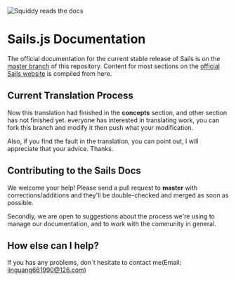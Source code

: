 ![Squiddy reads the docs](http://sailsjs.org/images/squidford_swimming.png)

# Sails.js Documentation

The official documentation for the current stable release of Sails is on the [master branch](github.com/balderdashy/sails-docs) of this repository.  Content for most sections on the [official Sails website](http://sailsjs.org) is compiled from here.


## Current Translation Process
Now this translation had finished in the **concepts** section, and other section has not finished yet. everyone has interested in translating work, you can fork this branch and modify it then push what your modification.

Also, if you find the fault in the translation, you can point out, I will appreciate that your advice.  Thanks.



## Contributing to the Sails Docs

We welcome your help!  Please send a pull request to **master** with corrections/additions and they'll be double-checked and merged as soon as possible.

Secondly, we are open to suggestions about the process we're using to manage our documentation, and to work with the community in general.


## How else can I help?

If you has any problems, don`t hesitate to contact me(Email: linguang661990@126.com)

